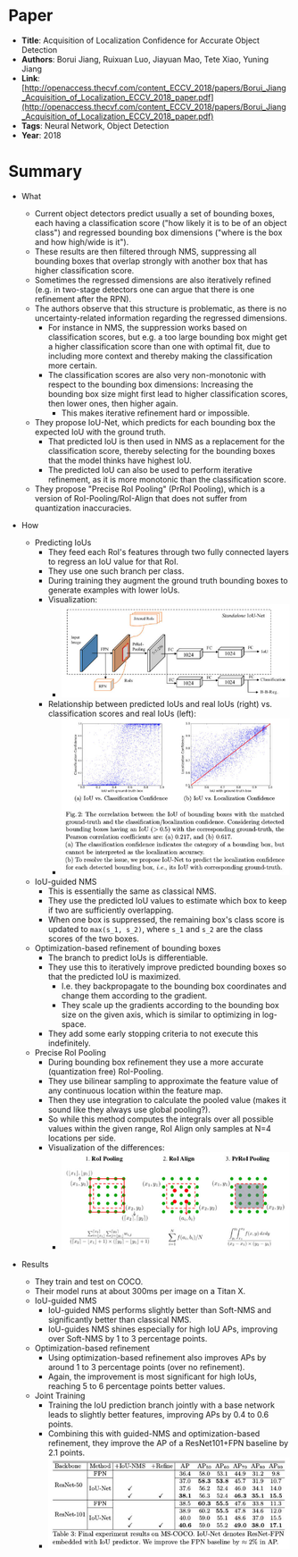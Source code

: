 # Paper

* **Title**: Acquisition of Localization Confidence for Accurate Object Detection
* **Authors**: Borui Jiang, Ruixuan Luo, Jiayuan Mao, Tete Xiao, Yuning Jiang
* **Link**: [http://openaccess.thecvf.com/content_ECCV_2018/papers/Borui_Jiang_Acquisition_of_Localization_ECCV_2018_paper.pdf](http://openaccess.thecvf.com/content_ECCV_2018/papers/Borui_Jiang_Acquisition_of_Localization_ECCV_2018_paper.pdf)
* **Tags**: Neural Network, Object Detection
* **Year**: 2018

# Summary

* What
  * Current object detectors predict usually a set of bounding boxes, each having a classification score ("how likely it is to be of an object class")
    and regressed bounding box dimensions ("where is the box and how high/wide is it").
  * These results are then filtered through NMS, suppressing all bounding boxes that overlap strongly with another box that has higher classification score.
  * Sometimes the regressed dimensions are also iteratively refined (e.g. in two-stage detectors one can argue that there is one refinement after the RPN).
  * The authors observe that this structure is problematic, as there is no uncertainty-related information regarding the regressed dimensions.
    * For instance in NMS, the suppression works based on classification scores,
      but e.g. a too large bounding box might get a higher classification score than one with optimal fit,
      due to including more context and thereby making the classification more certain.
    * The classification scores are also very non-monotonic with respect to the bounding box dimensions:
      Increasing the bounding box size might first lead to higher classification scores, then lower ones, then higher again.
      * This makes iterative refinement hard or impossible.
  * They propose IoU-Net, which predicts for each bounding box the expected IoU with the ground truth.
    * That predicted IoU is then used in NMS as a replacement for the classification score,
      thereby selecting for the bounding boxes that the model thinks have highest IoU.
    * The predicted IoU can also be used to perform iterative refinement, as it is more monotonic than the classification score.
  * They propose "Precise RoI Pooling" (PrRoI Pooling), which is a version of RoI-Pooling/RoI-Align that does not suffer from quantization inaccuracies.

* How
  * Predicting IoUs
    * They feed each RoI's features through two fully connected layers to regress an IoU value for that RoI.
    * They use one such branch per class.
    * During training they augment the ground truth bounding boxes to generate examples with lower IoUs.
    * Visualization:
      * ![architecture](images/Acquisition_of_Localization_Confidence_for_Accurate_OD/architecture.jpg?raw=true "architecture")
    * Relationship between predicted IoUs and real IoUs (right) vs. classification scores and real IoUs (left):
      * ![predictions vs ious](images/Acquisition_of_Localization_Confidence_for_Accurate_OD/predictions-vs-ious.jpg?raw=true "predictions vs ious")
  * IoU-guided NMS
    * This is essentially the same as classical NMS.
    * They use the predicted IoU values to estimate which box to keep if two are sufficiently overlapping.
    * When one box is suppressed, the remaining box's class score is updated to `max(s_1, s_2)`,
      where `s_1` and `s_2` are the class scores of the two boxes.
  * Optimization-based refinement of bounding boxes
    * The branch to predict IoUs is differentiable.
    * They use this to iteratively improve predicted bounding boxes so that the predicted IoU is maximized.
      * I.e. they backpropagate to the bounding box coordinates and change them according to the gradient.
      * They scale up the gradients according to the bounding box size on the given axis, which is similar to optimizing in log-space.
    * They add some early stopping criteria to not execute this indefinitely.
  * Precise RoI Pooling
    * During bounding box refinement they use a more accurate (quantization free) RoI-Pooling.
    * They use bilinear sampling to approximate the feature value of any continuous location within the feature map.
    * Then they use integration to calculate the pooled value (makes it sound like they always use global pooling?).
    * So while this method computes the integrals over all possible values within the given range, RoI Align only samples at N=4 locations per side.
    * Visualization of the differences:
      * ![prroi pooling](images/Acquisition_of_Localization_Confidence_for_Accurate_OD/prroi-pooling.jpg?raw=true "prroi pooling")

* Results
  * They train and test on COCO.
  * Their model runs at about 300ms per image on a Titan X.
  * IoU-guided NMS
    * IoU-guided NMS performs slightly better than Soft-NMS and significantly better than classical NMS.
    * IoU-guides NMS shines especially for high IoU APs, improving over Soft-NMS by 1 to 3 percentage points.
  * Optimization-based refinement
    * Using optimization-based refinement also improves APs by around 1 to 3 percentage points (over no refinement).
    * Again, the improvement is most significant for high IoUs, reaching 5 to 6 percentage points better values.
  * Joint Training
    * Training the IoU prediction branch jointly with a base network leads to slightly better features, improving APs by 0.4 to 0.6 points.
    * Combining this with guided-NMS and optimization-based refinement, they improve the AP of a ResNet101+FPN baseline by 2.1 points.
    * ![results joint training](images/Acquisition_of_Localization_Confidence_for_Accurate_OD/results-joint-training.jpg?raw=true "results joint training")

